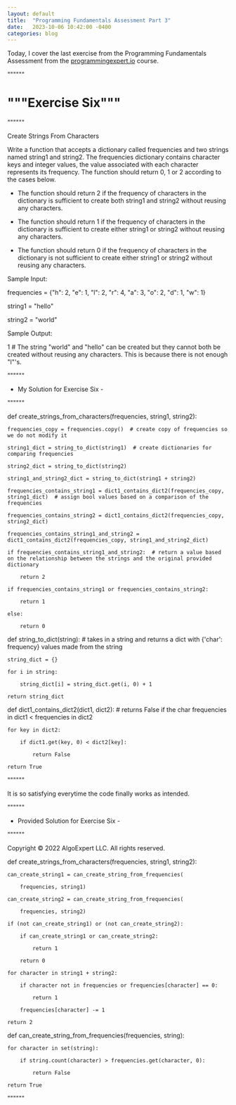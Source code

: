 ```yaml
---
layout: default
title:  "Programming Fundamentals Assessment Part 3"
date:   2023-10-06 10:42:00 -0400
categories: blog
---
```

Today, I cover the last exercise from the Programming Fundamentals Assessment from the [programmingexpert.io][course-site] course.

""""""

# """Exercise Six"""

""""""

Create Strings From Characters

Write a function that accepts a dictionary called frequencies and two strings named string1 and string2. The frequencies dictionary contains character keys and integer values, the value associated with each character represents its frequency. The function should return 0, 1 or 2 according to the cases below.

- The function should return 2 if the frequency of characters in the dictionary is sufficient to create both string1 and string2 without reusing any characters.

- The function should return 1 if the frequency of characters in the dictionary is sufficient to create either string1 or string2 without reusing any characters.

- The function should return 0 if the frequency of characters in the dictionary is not sufficient to create either string1 or string2 without reusing any characters.

Sample Input:

frequencies = {"h": 2, "e": 1, "l": 2, "r": 4, "a": 3, "o": 2, "d": 1, "w": 1}

string1 = "hello"

string2 = "world"

Sample Output:

1  # The string "world" and "hello" can be created but they cannot both be created without reusing any characters. This is because there is not enough "l"'s.

""""""

- My Solution for Exercise Six -

""""""

def create_strings_from_characters(frequencies, string1, string2):

    frequencies_copy = frequencies.copy()  # create copy of frequencies so we do not modify it

    string1_dict = string_to_dict(string1)  # create dictionaries for comparing frequencies

    string2_dict = string_to_dict(string2)

    string1_and_string2_dict = string_to_dict(string1 + string2) 

    frequencies_contains_string1 = dict1_contains_dict2(frequencies_copy, string1_dict)  # assign bool values based on a comparison of the frequencies

    frequencies_contains_string2 = dict1_contains_dict2(frequencies_copy, string2_dict)

    frequencies_contains_string1_and_string2 = dict1_contains_dict2(frequencies_copy, string1_and_string2_dict)
    
    if frequencies_contains_string1_and_string2:  # return a value based on the relationship between the strings and the original provided dictionary

        return 2
    
    if frequencies_contains_string1 or frequencies_contains_string2:

        return 1
    
    else:

        return 0

def string_to_dict(string):  # takes in a string and returns a dict with {'char': frequency} values made from the string

    string_dict = {}

    for i in string:

        string_dict[i] = string_dict.get(i, 0) + 1

    return string_dict

def dict1_contains_dict2(dict1, dict2):  #  returns False if the char frequencies in dict1 < frequencies in dict2

    for key in dict2:

        if dict1.get(key, 0) < dict2[key]:

            return False

    return True

""""""

It is so satisfying everytime the code finally works as intended.

""""""

- Provided Solution for Exercise Six -

""""""

Copyright © 2022 AlgoExpert LLC. All rights reserved.

def create_strings_from_characters(frequencies, string1, string2):

    can_create_string1 = can_create_string_from_frequencies(

        frequencies, string1)

    can_create_string2 = can_create_string_from_frequencies(

        frequencies, string2)

    if (not can_create_string1) or (not can_create_string2):

        if can_create_string1 or can_create_string2:

            return 1

        return 0

    for character in string1 + string2:

        if character not in frequencies or frequencies[character] == 0:

            return 1

        frequencies[character] -= 1

    return 2


def can_create_string_from_frequencies(frequencies, string):

    for character in set(string):

        if string.count(character) > frequencies.get(character, 0):
        
            return False

    return True

""""""

[course-site]: https://www.programmingexpert.io/index
